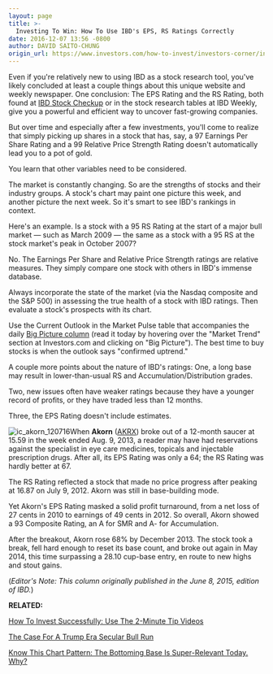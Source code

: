 ```yaml
---
layout: page
title: >-
  Investing To Win: How To Use IBD's EPS, RS Ratings Correctly
date: 2016-12-07 13:56 -0800
author: DAVID SAITO-CHUNG
origin_url: https://www.investors.com/how-to-invest/investors-corner/investing-to-win-how-to-use-ibds-eps-rs-ratings-correctly/
---
```


Even if you're relatively new to using IBD as a stock research tool, you've likely concluded at least a couple things about this unique website and weekly newspaper. One conclusion: The EPS Rating and the RS Rating, both found at [IBD Stock Checkup](http://research.investors.com/stock-checkup/) or in the stock research tables at IBD Weekly, give you a powerful and efficient way to uncover fast-growing companies.

But over time and especially after a few investments, you'll come to realize that simply picking up shares in a stock that has, say, a 97 Earnings Per Share Rating and a 99 Relative Price Strength Rating doesn't automatically lead you to a pot of gold.

You learn that other variables need to be considered.

The market is constantly changing. So are the strengths of stocks and their industry groups. A stock's chart may paint one picture this week, and another picture the next week. So it's smart to see IBD's rankings in context.

Here's an example. Is a stock with a 95 RS Rating at the start of a major bull market — such as March 2009 — the same as a stock with a 95 RS at the stock market's peak in October 2007?

No. The Earnings Per Share and Relative Price Strength ratings are relative measures. They simply compare one stock with others in IBD's immense database.

Always incorporate the state of the market (via the Nasdaq composite and the S&P 500) in assessing the true health of a stock with IBD ratings. Then evaluate a stock's prospects with its chart.

Use the Current Outlook in the Market Pulse table that accompanies the daily [Big Picture column](https://www.investors.com/category/market-trend/the-big-picture/) (read it today by hovering over the "Market Trend" section at Investors.com and clicking on "Big Picture"). The best time to buy stocks is when the outlook says "confirmed uptrend."

A couple more points about the nature of IBD's ratings: One, a long base may result in lower-than-usual RS and Accumulation/Distribution grades.

Two, new issues often have weaker ratings because they have a younger record of profits, or they have traded less than 12 months.

Three, the EPS Rating doesn't include estimates.

![ic_akorn_120716](https://www.investors.com/wp-content/uploads/2016/12/IC_akorn_120716.png)When **Akorn** ([AKRX](https://research.investors.com/quote.aspx?symbol=AKRX)) broke out of a 12-month saucer at 15.59 in the week ended Aug. 9, 2013, a reader may have had reservations against the specialist in eye care medicines, topicals and injectable prescription drugs. After all, its EPS Rating was only a 64; the RS Rating was hardly better at 67.

The RS Rating reflected a stock that made no price progress after peaking at 16.87 on July 9, 2012. Akorn was still in base-building mode.

Yet Akorn's EPS Rating masked a solid profit turnaround, from a net loss of 27 cents in 2010 to earnings of 49 cents in 2012. So overall, Akorn showed a 93 Composite Rating, an A for SMR and A- for Accumulation.

After the breakout, Akorn rose 68% by December 2013. The stock took a break, fell hard enough to reset its base count, and broke out again in May 2014, this time surpassing a 28.10 cup-base entry, en route to new highs and stout gains.

(_Editor's Note: This column originally published in the June 8, 2015, edition of IBD._)

**RELATED:**

[How To Invest Successfully: Use The 2-Minute Tip Videos](https://www.investors.com/ibd-videos/)

[The Case For A Trump Era Secular Bull Run](https://www.investors.com/news/trump-win-stocks-rise-new-bull-market/)

[Know This Chart Pattern: The Bottoming Base Is Super-Relevant Today. Why?](https://www.investors.com/how-to-invest/investors-corner/investing-after-a-market-deep-freeze-how-to-spot-the-bottoming-base/)

